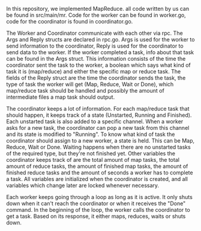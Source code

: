 In this repository, we implemented MapReduce. all code written by us can be found in src/main/mr. Code for the worker can be found in worker.go, code for the coordinator is found in coordinator.go.

The Worker and Coordinator communicate with each other via rpc. The Args and Reply structs are declared in rpc.go. Args is used for the worker to send information to the coordinator, Reply is used for the coordinator to send data to the worker.
If the worker completed a task, info about that task can be found in the Args struct.	This information consists of the time the coordinator sent the task to the worker, a boolean which says what kind of task it is (map/reduce) and either the specific map or reduce task.
The fields of the Reply struct are the time the coordinator sends the task, the type of task the worker will get (Map, Reduce, Wait or Done), which map/reduce task should be handled and possibly the amount of intermediate files a map task should output.

The coordinator keeps a lot of information. For each map/reduce task that should happen, it keeps track of a state (Unstarted, Running and Finished). Each unstarted task is also added to a specific channel. When a worker asks for a new task, the coordinator can pop a new task from this channel and its state is modified to "Running". To know what kind of task the coordinator should assign to a new worker, a state is held. This can be Map, Reduce, Wait or Done. Waiting happens when there are no unstarted tasks of the required type, but they're not finished yet. Other variables the coordinator keeps track of are the total amount of map tasks, the total amount of reduce tasks, the amount of finished map tasks, the amount of finished reduce tasks and the amount of seconds a worker has to complete a task. All variables are initialized when the coordinator is created, and all variables which change later are locked whenever necessary.

Each worker keeps going through a loop as long as it is active. It only shuts down when it can't reach the coordinator or when it receives the "Done" command. In the beginning of the loop, the worker calls the coordinator to get a task. Based on its response, it either maps, reduces, waits or shuts down.
